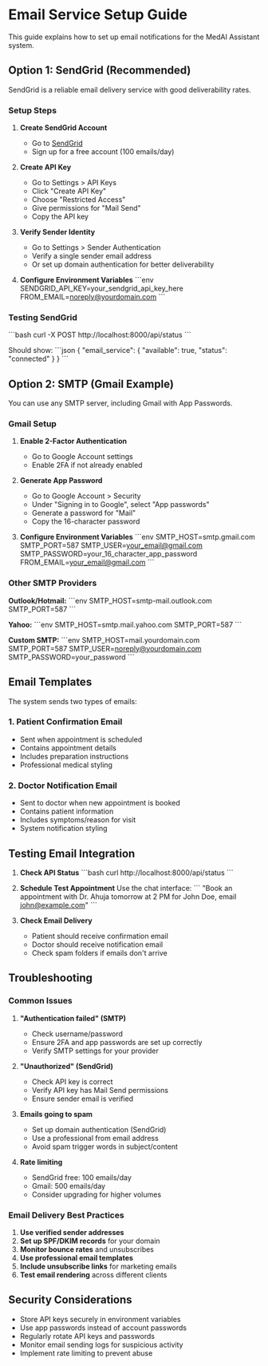 # Email Service Setup Guide

This guide explains how to set up email notifications for the MedAI Assistant system.

## Option 1: SendGrid (Recommended)

SendGrid is a reliable email delivery service with good deliverability rates.

### Setup Steps

1. **Create SendGrid Account**
   - Go to [SendGrid](https://sendgrid.com/)
   - Sign up for a free account (100 emails/day)

2. **Create API Key**
   - Go to Settings > API Keys
   - Click "Create API Key"
   - Choose "Restricted Access"
   - Give permissions for "Mail Send"
   - Copy the API key

3. **Verify Sender Identity**
   - Go to Settings > Sender Authentication
   - Verify a single sender email address
   - Or set up domain authentication for better deliverability

4. **Configure Environment Variables**
   \`\`\`env
   SENDGRID_API_KEY=your_sendgrid_api_key_here
   FROM_EMAIL=noreply@yourdomain.com
   \`\`\`

### Testing SendGrid

\`\`\`bash
curl -X POST http://localhost:8000/api/status
\`\`\`

Should show:
\`\`\`json
{
  "email_service": {
    "available": true,
    "status": "connected"
  }
}
\`\`\`

## Option 2: SMTP (Gmail Example)

You can use any SMTP server, including Gmail with App Passwords.

### Gmail Setup

1. **Enable 2-Factor Authentication**
   - Go to Google Account settings
   - Enable 2FA if not already enabled

2. **Generate App Password**
   - Go to Google Account > Security
   - Under "Signing in to Google", select "App passwords"
   - Generate a password for "Mail"
   - Copy the 16-character password

3. **Configure Environment Variables**
   \`\`\`env
   SMTP_HOST=smtp.gmail.com
   SMTP_PORT=587
   SMTP_USER=your_email@gmail.com
   SMTP_PASSWORD=your_16_character_app_password
   FROM_EMAIL=your_email@gmail.com
   \`\`\`

### Other SMTP Providers

**Outlook/Hotmail:**
\`\`\`env
SMTP_HOST=smtp-mail.outlook.com
SMTP_PORT=587
\`\`\`

**Yahoo:**
\`\`\`env
SMTP_HOST=smtp.mail.yahoo.com
SMTP_PORT=587
\`\`\`

**Custom SMTP:**
\`\`\`env
SMTP_HOST=mail.yourdomain.com
SMTP_PORT=587
SMTP_USER=noreply@yourdomain.com
SMTP_PASSWORD=your_password
\`\`\`

## Email Templates

The system sends two types of emails:

### 1. Patient Confirmation Email
- Sent when appointment is scheduled
- Contains appointment details
- Includes preparation instructions
- Professional medical styling

### 2. Doctor Notification Email
- Sent to doctor when new appointment is booked
- Contains patient information
- Includes symptoms/reason for visit
- System notification styling

## Testing Email Integration

1. **Check API Status**
   \`\`\`bash
   curl http://localhost:8000/api/status
   \`\`\`

2. **Schedule Test Appointment**
   Use the chat interface:
   \`\`\`
   "Book an appointment with Dr. Ahuja tomorrow at 2 PM for John Doe, email john@example.com"
   \`\`\`

3. **Check Email Delivery**
   - Patient should receive confirmation email
   - Doctor should receive notification email
   - Check spam folders if emails don't arrive

## Troubleshooting

### Common Issues

1. **"Authentication failed" (SMTP)**
   - Check username/password
   - Ensure 2FA and app passwords are set up correctly
   - Verify SMTP settings for your provider

2. **"Unauthorized" (SendGrid)**
   - Check API key is correct
   - Verify API key has Mail Send permissions
   - Ensure sender email is verified

3. **Emails going to spam**
   - Set up domain authentication (SendGrid)
   - Use a professional from email address
   - Avoid spam trigger words in subject/content

4. **Rate limiting**
   - SendGrid free: 100 emails/day
   - Gmail: 500 emails/day
   - Consider upgrading for higher volumes

### Email Delivery Best Practices

1. **Use verified sender addresses**
2. **Set up SPF/DKIM records** for your domain
3. **Monitor bounce rates** and unsubscribes
4. **Use professional email templates**
5. **Include unsubscribe links** for marketing emails
6. **Test email rendering** across different clients

## Security Considerations

- Store API keys securely in environment variables
- Use app passwords instead of account passwords
- Regularly rotate API keys and passwords
- Monitor email sending logs for suspicious activity
- Implement rate limiting to prevent abuse
